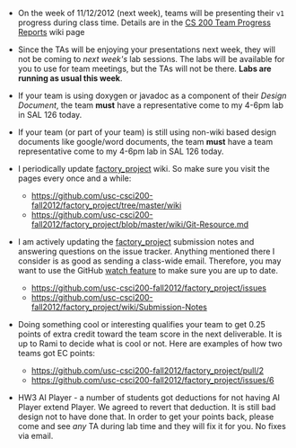 + On the week of 11/12/2012 (next week), teams will be presenting their `v1` progress during class time. Details are in the [CS 200 Team Progress Reports](CS-200-Team-Progress-Reports.md) wiki page

+ Since the TAs will be enjoying your presentations next week, they will not be coming to _next week's_ lab sessions. The labs will be available for you to use for team meetings, but the TAs will not be there. **Labs are running as usual this week**.

+ If your team is using doxygen or javadoc as a component of their _Design Document_, the team **must** have a representative come to my 4-6pm lab in SAL 126 today.

+ If your team (or part of your team) is still using non-wiki based design documents like google/word documents, the team **must** have a team representative come to my 4-6pm lab in SAL 126 today.

+ I periodically update [factory_project](https://github.com/usc-csci200-fall2012/factory_project) wiki. So make sure you visit the pages every once and a while:
   - https://github.com/usc-csci200-fall2012/factory_project/tree/master/wiki
   - https://github.com/usc-csci200-fall2012/factory_project/blob/master/wiki/Git-Resource.md

+ I am actively updating the [factory_project](https://github.com/usc-csci200-fall2012/factory_project) submission notes and answering questions on the issue tracker. Anything mentioned there I consider is as good as sending a class-wide email. Therefore, you may want to use the GitHub [watch feature](https://github.com/blog/1204-notifications-stars) to make sure you are up to date. 
   - https://github.com/usc-csci200-fall2012/factory_project/issues
   - https://github.com/usc-csci200-fall2012/factory_project/wiki/Submission-Notes

+ Doing something cool or interesting qualifies your team to get 0.25 points of extra credit toward the team score in the next deliverable. It is up to Rami to decide what is cool or not. Here are examples of how two teams got EC points:
    - https://github.com/usc-csci200-fall2012/factory_project/pull/2
    - https://github.com/usc-csci200-fall2012/factory_project/issues/6

+ HW3 AI Player - a number of students got deductions for not having AI Player extend Player. We agreed to revert that deduction. It is still bad design not to have done that. In order to get your points back, please come and see _any_ TA during lab time and they will fix it for you. No fixes via email.
